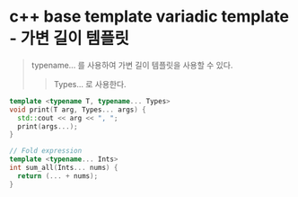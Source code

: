 # c++ base template variadic template - 가변 길이 템플릿

> typename... 를 사용하여 가변 길이 템플릿을 사용할 수 있다.
>
> > Types... 로 사용한다.

```cpp
template <typename T, typename... Types>
void print(T arg, Types... args) {
  std::cout << arg << ", ";
  print(args...);
}

// Fold expression
template <typename... Ints>
int sum_all(Ints... nums) {
  return (... + nums);
}
```
